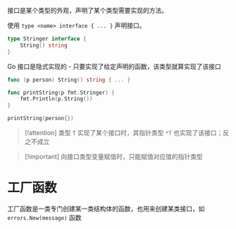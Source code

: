 接口是某个类型的外观，声明了某个类型需要实现的方法。

使用 `type <name> interface { ... }` 声明接口。

```go title:src/fmt/print.go
type Stringer interface {
    String() string
}
```

Go 接口是隐式实现的 - 只要实现了给定声明的函数，该类型就算实现了该接口

```go
func (p person) String() string { ... }

func printString(p fmt.Stringer) {
    fmt.Println(p.String())
}

printString(person{})
```

> [!attention] 类型 `T` 实现了某个接口时，其指针类型 `*T` 也实现了该接口；反之不成立

> [!important] 向接口类型变量赋值时，只能赋值对应值的指针类型

# 工厂函数

工厂函数是一类专门创建某一类结构体的函数，也用来创建某类接口，如 `errors.New(message)` 函数